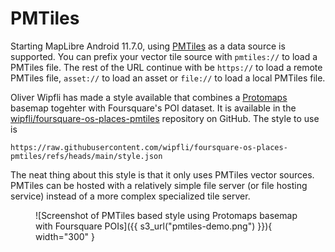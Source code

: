# PMTiles

Starting MapLibre Android 11.7.0, using [PMTiles](https://docs.protomaps.com/pmtiles/) as a data source is supported. You can prefix your vector tile source with `pmtiles://` to load a PMTiles file. The rest of the URL continue with be `https://` to load a remote PMTiles file, `asset://` to load an asset or `file://` to load a local PMTiles file.

Oliver Wipfli has made a style available that combines a [Protomaps]() basemap togehter with Foursquare's POI dataset. It is available in the [wipfli/foursquare-os-places-pmtiles](https://github.com/wipfli/foursquare-os-places-pmtiles) repository on GitHub. The style to use is

```
https://raw.githubusercontent.com/wipfli/foursquare-os-places-pmtiles/refs/heads/main/style.json
```

The neat thing about this style is that it only uses PMTiles vector sources. PMTiles can be hosted with a relatively simple file server (or file hosting service) instead of a more complex specialized tile server.

<figure markdown="span">
  ![Screenshot of PMTiles based style using Protomaps basemap with Foursquare POIs]({{ s3_url("pmtiles-demo.png") }}){ width="300" }
</figure>